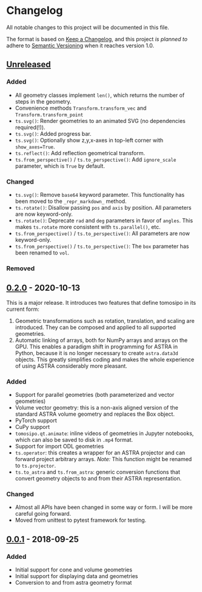 # Changelog
All notable changes to this project will be documented in this file.

The format is based on [Keep a Changelog](https://keepachangelog.com/en/1.0.0/),
and this project *is planned to* adhere to [Semantic
Versioning](https://semver.org/spec/v2.0.0.html) when it reaches version 1.0.

## [Unreleased]
### Added

- All geometry classes implement `len()`, which returns the number of steps in the geometry.
- Convenience methods `Transform.transform_vec` and `Transform.transform_point`
- `ts.svg()`: Render geometries to an animated SVG (no dependencies required(!)).
- `ts.svg()`: Added progress bar.
- `ts.svg()`: Optionally show z,y,x-axes in top-left corner with `show_axes=True`.
- `ts.reflect()`: Add reflection geometrical transform.
- `ts.from_perspective()` / `ts.to_perspective()`: Add `ignore_scale` parameter,
  which is `True` by default.

### Changed

- `ts.svg()`: Remove `base64` keyword parameter. This functionality has been
  moved to the `_repr_markdown_` method.
- `ts.rotate()`: Disallow passing `pos` and `axis` by position. All
  parameters are now keyword-only.
- `ts.rotate()`: Deprecate `rad` and `deg` parameters in favor of
  `angles`. This makes `ts.rotate` more consistent with
  `ts.parallel()`, etc.
- `ts.from_perspective()` / `ts.to_perspective()`: All parameters are now keyword-only.
- `ts.from_perspective()` / `ts.to_perspective()`: The `box` parameter has been
  renamed to `vol`.

### Removed


## [0.2.0] - 2020-10-13
This is a major release. It introduces two features that define tomosipo in its current form:

1. Geometric transformations such as rotation, translation, and scaling are
   introduced. They can be composed and applied to all supported geometries.
2. Automatic linking of arrays, both for NumPy arrays and arrays on the GPU.
   This enables a paradigm shift in programming for ASTRA in Python, because it
   is no longer necessary to create `astra.data3d` objects. This greatly
   simplifies coding and makes the whole experience of using ASTRA considerably
   more pleasant.

### Added
- Support for parallel geometries (both parameterized and vector geometries)
- Volume vector geometry: this is a non-axis aligned version of the standard
  ASTRA volume geometry and replaces the Box object.
- PyTorch support
- CuPy support
- `tomosipo.qt.animate`: inline videos of geometries in Jupyter notebooks, which
  can also be saved to disk in `.mp4` format.
- Support for import ODL geometries
- `ts.operator`: this creates a wrapper for an ASTRA projector and can forward
  project arbitrary arrays. *Note:* This function might be renamed to
  `ts.projector`.
- `ts.to_astra` and `ts.from_astra`: generic conversion functions that convert
  geometry objects to and from their ASTRA representation.
### Changed
- Almost all APIs have been changed in some way or form. I will be more careful
  going forward.
- Moved from unittest to pytest framework for testing.

## [0.0.1] - 2018-09-25
### Added
- Initial support for cone and volume geometries
- Initial support for displaying data and geometries
- Conversion to and from astra geometry format



[Unreleased]: https://github.com/ahendriksen/tomosipo/compare/v0.2.0...HEAD
[0.2.0]: https://github.com/ahendriksen/tomosipo/compare/v0.0.1...v0.2.0
[0.0.1]: https://github.com/ahendriksen/tomosipo/releases/tag/v0.0.1
